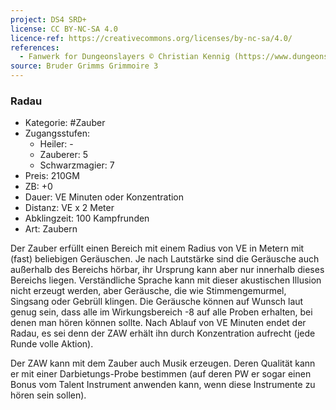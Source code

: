 ```yaml
---
project: DS4 SRD+
license: CC BY-NC-SA 4.0
licence-ref: https://creativecommons.org/licenses/by-nc-sa/4.0/
references: 
  - Fanwerk for Dungeonslayers © Christian Kennig (https://www.dungeonslayers.net/)
source: Bruder Grimms Grimmoire 3
---
```


### Radau

- Kategorie: #Zauber
- Zugangsstufen:
  - Heiler: -
  - Zauberer: 5
  - Schwarzmagier: 7
- Preis: 210GM
- ZB: +0
- Dauer: VE Minuten oder Konzentration
- Distanz: VE x 2 Meter
- Abklingzeit: 100 Kampfrunden
- Art: Zaubern

Der Zauber erfüllt einen Bereich mit einem Radius von VE in Metern mit (fast) beliebigen Geräuschen. Je nach Lautstärke sind die Geräusche auch außerhalb des Bereichs hörbar, ihr Ursprung kann aber nur innerhalb dieses Bereichs liegen. Verständliche Sprache kann mit dieser akustischen Illusion nicht erzeugt werden, aber Geräusche, die wie Stimmengemurmel, Singsang oder Gebrüll klingen. Die Geräusche können auf Wunsch laut genug sein, dass alle im Wirkungsbereich -8 auf alle Proben erhalten, bei denen man hören können sollte. Nach Ablauf von VE Minuten endet der Radau, es sei denn der ZAW erhält ihn durch Konzentration aufrecht (jede Runde volle Aktion).

Der ZAW kann mit dem Zauber auch Musik erzeugen. Deren Qualität kann er mit einer Darbietungs-Probe bestimmen (auf deren PW er sogar einen Bonus vom Talent Instrument anwenden kann, wenn diese Instrumente zu hören sein sollen).

